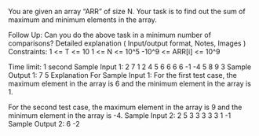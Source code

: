 You are given an array “ARR” of size N. Your task is to find out the sum of maximum and minimum elements in the array.

Follow Up:
Can you do the above task in a minimum number of comparisons?
Detailed explanation ( Input/output format, Notes, Images )
Constraints:
1 <= T <= 10
1 <= N <= 10^5 
-10^9 <= ARR[i] <= 10^9

Time limit: 1 second
Sample Input 1:
2
7
1 2 4 5 6 6 6 
6
-1 -4 5 8 9 3
Sample Output 1:
7
5
Explanation For Sample Input 1:
For the first test case, the maximum element in the array is 6 and the minimum element in the array is 1.

For the second test case, the maximum element in the array is 9 and the minimum element in the array is -4.
Sample Input 2:
2
5
3 3 3 3 3 
1
-1
Sample Output 2:
6
-2